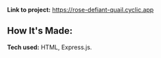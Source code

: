 **Link to project:** https://rose-defiant-quail.cyclic.app

## How It's Made:

**Tech used:** HTML, Express.js.
